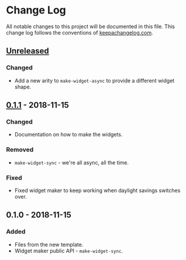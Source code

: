 # Change Log
All notable changes to this project will be documented in this file. This change log follows the conventions of [keepachangelog.com](http://keepachangelog.com/).

## [Unreleased]
### Changed
- Add a new arity to `make-widget-async` to provide a different widget shape.

## [0.1.1] - 2018-11-15
### Changed
- Documentation on how to make the widgets.

### Removed
- `make-widget-sync` - we're all async, all the time.

### Fixed
- Fixed widget maker to keep working when daylight savings switches over.

## 0.1.0 - 2018-11-15
### Added
- Files from the new template.
- Widget maker public API - `make-widget-sync`.

[Unreleased]: https://github.com/your-name/clojure-in-action/compare/0.1.1...HEAD
[0.1.1]: https://github.com/your-name/clojure-in-action/compare/0.1.0...0.1.1

